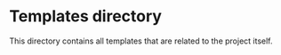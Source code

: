 # Templates directory

This directory contains all templates that are related to the project itself.

